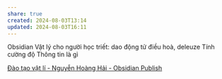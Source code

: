 ```yaml
---
share: true
created: 2024-08-03T13:14
updated: 2024-08-03T16:11
---
```

Obsidian
Vật lý cho người học triết: dao động tử điều hoà, deleuze 
Tính cường độ
Thông tin là gì

[Đào tạo vật lí - Nguyễn Hoàng Hải - Obsidian Publish](https://publish.obsidian.md/hai/Education/Đào+tạo+vật+lí)